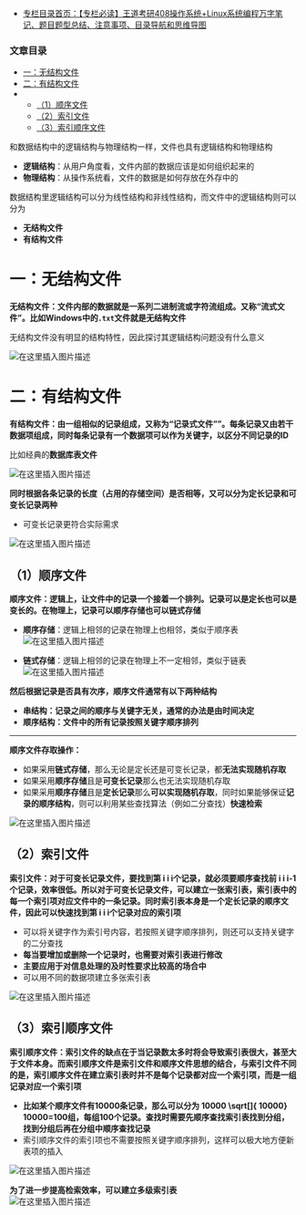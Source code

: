  

- [专栏目录首页：【专栏必读】王道考研408操作系统+Linux系统编程万字笔记、题目题型总结、注意事项、目录导航和思维导图](https://zhangxing-tech.blog.csdn.net/article/details/121004242?spm=1001.2014.3001.5502)

### 文章目录

- [一：无结构文件](#_15)
- [二：有结构文件](#_23)
- - [（1）顺序文件](#1_37)
  - [（2）索引文件](#2_64)
  - [（3）索引顺序文件](#3_75)

和数据结构中的逻辑结构与物理结构一样，文件也具有逻辑结构和物理结构

- **逻辑结构**：从用户角度看，文件内部的数据应该是如何组织起来的
- **物理结构**：从操作系统看，文件的数据是如何存放在外存中的

数据结构里逻辑结构可以分为线性结构和非线性结构，而文件中的逻辑结构则可以分为

- **无结构文件**
- **有结构文件**

# 一：无结构文件

**无结构文件：文件内部的数据就是一系列二进制流或字符流组成。又称“流式文件”。比如Windows中的`.txt`文件就是无结构文件**

无结构文件没有明显的结构特性，因此探讨其逻辑结构问题没有什么意义

![在这里插入图片描述](https://ziquyun.com/main/csdn/img?url=https%3A%2F%2Fimg-blog.csdnimg.cn%2F24f4b46fdef14bfc8ae0f2fd7f11aa0b.png%3Fx-oss-process%3Dimage%2Fwatermark%2Ctype_d3F5LXplbmhlaQ%2Cshadow_50%2Ctext_Q1NETiBA5b-r5LmQ5rGf5rmW%2Csize_20%2Ccolor_FFFFFF%2Ct_70%2Cg_se%2Cx_16&rfUrl=https%3A%2F%2Fzhangxing-tech.blog.csdn.net%2Farticle%2Fdetails%2F122242794)

# 二：有结构文件

**有结构文件：由一组相似的记录组成，又称为“记录式文件””。每条记录又由若干数据项组成，同时每条记录有一个数据项可以作为关键字，以区分不同记录的ID**

比如经典的**数据库表文件**

![在这里插入图片描述](https://ziquyun.com/main/csdn/img?url=https%3A%2F%2Fimg-blog.csdnimg.cn%2Fcff29a406f35482881a3968c8ef1b7d7.png%3Fx-oss-process%3Dimage%2Fwatermark%2Ctype_d3F5LXplbmhlaQ%2Cshadow_50%2Ctext_Q1NETiBA5b-r5LmQ5rGf5rmW%2Csize_20%2Ccolor_FFFFFF%2Ct_70%2Cg_se%2Cx_16&rfUrl=https%3A%2F%2Fzhangxing-tech.blog.csdn.net%2Farticle%2Fdetails%2F122242794)

**同时根据各条记录的长度（占用的存储空间）是否相等，又可以分为定长记录和可变长记录两种**

- 可变长记录更符合实际需求

![在这里插入图片描述](https://ziquyun.com/main/csdn/img?url=https%3A%2F%2Fimg-blog.csdnimg.cn%2F9523a86ca19143699876f79b00dbbc80.png%3Fx-oss-process%3Dimage%2Fwatermark%2Ctype_d3F5LXplbmhlaQ%2Cshadow_50%2Ctext_Q1NETiBA5b-r5LmQ5rGf5rmW%2Csize_20%2Ccolor_FFFFFF%2Ct_70%2Cg_se%2Cx_16&rfUrl=https%3A%2F%2Fzhangxing-tech.blog.csdn.net%2Farticle%2Fdetails%2F122242794)

## （1）顺序文件

**顺序文件：逻辑上，让文件中的记录一个接着一个排列。记录可以是定长也可以是变长的。在物理上，记录可以顺序存储也可以链式存储**

- **顺序存储**：逻辑上相邻的记录在物理上也相邻，类似于顺序表  
  ![在这里插入图片描述](https://ziquyun.com/main/csdn/img?url=https%3A%2F%2Fimg-blog.csdnimg.cn%2F3ebb11985c6c4c3988d1ee339a2e5ca1.png&rfUrl=https%3A%2F%2Fzhangxing-tech.blog.csdn.net%2Farticle%2Fdetails%2F122242794)

- **链式存储**：逻辑上相邻的记录在物理上不一定相邻，类似于链表  
  ![在这里插入图片描述](https://ziquyun.com/main/csdn/img?url=https%3A%2F%2Fimg-blog.csdnimg.cn%2F76a46f4f1afc4e748ba0e12a5f83dba2.png&rfUrl=https%3A%2F%2Fzhangxing-tech.blog.csdn.net%2Farticle%2Fdetails%2F122242794)

**然后根据记录是否具有次序，顺序文件通常有以下两种结构**

- **串结构：记录之间的顺序与关键字无关，通常的办法是由时间决定**
- **顺序结构：文件中的所有记录按照关键字顺序排列**

---

**顺序文件存取操作：**

- 如果采用**链式存储**，那么无论是定长还是可变长记录，都**无法实现随机存取**
- 如果采用**顺序存储**且是**可变长记录**那么也无法实现随机存取
- 如果采用**顺序存储**且是**定长记录**那么**可以实现随机存取**，同时如果能够保证**记录的顺序结构**，则可以利用某些查找算法（例如二分查找）**快速检索**

![在这里插入图片描述](https://ziquyun.com/main/csdn/img?url=https%3A%2F%2Fimg-blog.csdnimg.cn%2F258d4120cfe944939f1835853e3f11be.png%3Fx-oss-process%3Dimage%2Fwatermark%2Ctype_d3F5LXplbmhlaQ%2Cshadow_50%2Ctext_Q1NETiBA5b-r5LmQ5rGf5rmW%2Csize_20%2Ccolor_FFFFFF%2Ct_70%2Cg_se%2Cx_16&rfUrl=https%3A%2F%2Fzhangxing-tech.blog.csdn.net%2Farticle%2Fdetails%2F122242794)

## （2）索引文件

**索引文件：对于可变长记录文件，要找到第 i i i个记录，就必须要顺序查找前 i i i\-1个记录，效率很低。所以对于可变长记录文件，可以建立一张索引表，索引表中的每一个索引项对应文件中的一条记录。同时索引表本身是一个定长记录的顺序文件，因此可以快速找到第 i i i个记录对应的索引项**

- 可以将关键字作为索引号内容，若按照关键字顺序排列，则还可以支持关键字的二分查找
- **每当要增加或删除一个记录时，也需要对索引表进行修改**
- **主要应用于对信息处理的及时性要求比较高的场合中**
- 可以用不同的数据项建立多张索引表

![在这里插入图片描述](https://ziquyun.com/main/csdn/img?url=https%3A%2F%2Fimg-blog.csdnimg.cn%2F8e5d1dbae3bf40a2b486de605c169962.png%3Fx-oss-process%3Dimage%2Fwatermark%2Ctype_d3F5LXplbmhlaQ%2Cshadow_50%2Ctext_Q1NETiBA5b-r5LmQ5rGf5rmW%2Csize_20%2Ccolor_FFFFFF%2Ct_70%2Cg_se%2Cx_16&rfUrl=https%3A%2F%2Fzhangxing-tech.blog.csdn.net%2Farticle%2Fdetails%2F122242794)

## （3）索引顺序文件

**索引顺序文件：索引文件的缺点在于当记录数太多时将会导致索引表很大，甚至大于文件本身。而索引顺序文件是索引文件和顺序文件思想的结合，与索引文件不同的是，索引顺序文件在建立索引表时并不是每个记录都对应一个索引项，而是一组记录对应一个索引项**

- **比如某个顺序文件有10000条记录，那么可以分为 10000 \\sqrt\[\]\{ 10000\} 10000 ​\=100组，每组100个记录。查找时需要先顺序查找索引表找到分组，找到分组后再在分组中顺序查找记录**
- 索引顺序文件的索引项也不需要按照关键字顺序排列，这样可以极大地方便新表项的插入

![在这里插入图片描述](https://ziquyun.com/main/csdn/img?url=https%3A%2F%2Fimg-blog.csdnimg.cn%2Fc71601e93ec647bbaf71ab07b9893a7a.png%3Fx-oss-process%3Dimage%2Fwatermark%2Ctype_d3F5LXplbmhlaQ%2Cshadow_50%2Ctext_Q1NETiBA5b-r5LmQ5rGf5rmW%2Csize_20%2Ccolor_FFFFFF%2Ct_70%2Cg_se%2Cx_16&rfUrl=https%3A%2F%2Fzhangxing-tech.blog.csdn.net%2Farticle%2Fdetails%2F122242794)

**为了进一步提高检索效率，可以建立多级索引表**  
![在这里插入图片描述](https://ziquyun.com/main/csdn/img?url=https%3A%2F%2Fimg-blog.csdnimg.cn%2F6bae5d8d4b6346a6a88aa7cbd023ea2a.png%3Fx-oss-process%3Dimage%2Fwatermark%2Ctype_d3F5LXplbmhlaQ%2Cshadow_50%2Ctext_Q1NETiBA5b-r5LmQ5rGf5rmW%2Csize_20%2Ccolor_FFFFFF%2Ct_70%2Cg_se%2Cx_16&rfUrl=https%3A%2F%2Fzhangxing-tech.blog.csdn.net%2Farticle%2Fdetails%2F122242794)